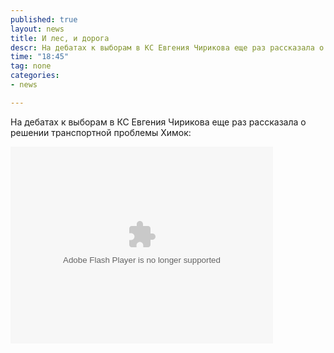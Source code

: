 ```yaml
---
published: true
layout: news
title: И лес, и дорога
descr: На дебатах к выборам в КС Евгения Чирикова еще раз рассказала о решении транспортной проблемы Химок
time: "18:45"
tag: none
categories:
- news

---
```


На дебатах к выборам в КС Евгения Чирикова еще раз рассказала о решении транспортной проблемы Химок:

<object id="v1895287" classid="clsid:d27cdb6e-ae6d-11cf-96b8-444553540000"  width="420" height="315" align="middle"><param name="allowFullScreen" value="true"></param><param name="allowscriptaccess" value="always"></param><param name="movie" value="http://pub.tvigle.ru/swf/tvigle_single_v2.swf?ch=1350055640196"></param><param name="FlashVars" value="srv=pub.tvigle.ru&prt=c330f15b00e2d7499a04688ae5657e5d&id=1895287&type=&dopparam=&modes=1&vote=0&frame=1&NSAD=1" /><embed src="http://pub.tvigle.ru/swf/tvigle_single_v2.swf?ch=1350055640196" flashvars="srv=pub.tvigle.ru&prt=c330f15b00e2d7499a04688ae5657e5d&id=1895287&type=&dopparam=&modes=1&vote=0&frame=1&NSAD=1" width="420" height="315"  allowfullscreen="true" allowscriptaccess="always" type="application/x-shockwave-flash" pluginspage="http://www.macromedia.com/go/getflashplayer" /></object>